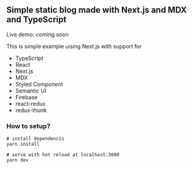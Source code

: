 ## Simple static blog made with Next.js and MDX and TypeScript

Live demo: coming soon

This is simple example uising Next.js with support for

- TypeScript
- React
- Next.js
- MDX
- Styled Component
- Semantic UI
- Firebase
- react-redux
- redux-thunk

### How to setup?

```
# install dependencis
yarn install

# serve with hot reload at localhost:3000
yarn dev
```